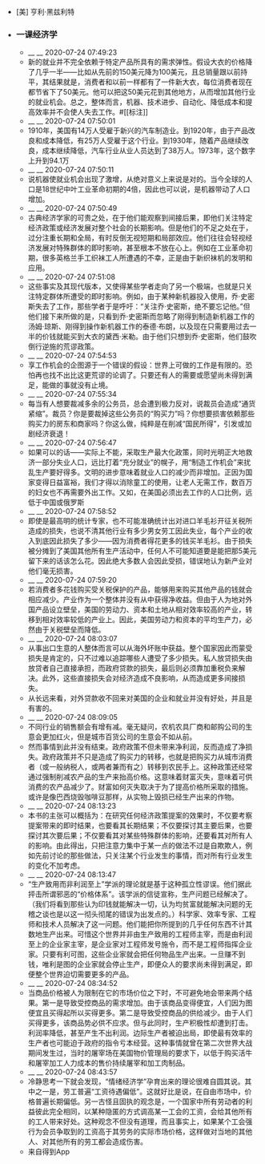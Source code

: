 - [美] 亨利·黑兹利特
- ### 一课经济学
    - __ __ 2020-07-24 07:49:23
    - 新的就业并不完全依赖于特定产品所具有的需求弹性。假设大衣的价格降了几乎一半——比如从先前的150美元降为100美元，且总销量跟以前持平，其结果就是，消费者和以前一样都有了一件新大衣，每位消费者现在都节省下了50美元。他可以把这50美元花到其他地方，从而增加其他行业的就业机会。总之，整体而言，机器、技术进步、自动化、降低成本和提高效率并不会使人失去工作。#[[标注]]
    - __ __ 2020-07-24 07:50:01
    - 1910年，美国有14万人受雇于新兴的汽车制造业。到1920年，由于产品改良和成本降低，有25万人受雇于这个行业。到1930年，随着产品继续改良，成本继续降低，汽车行业从业人员达到了38万人。1973年，这个数字上升到94.1万
    - __ __ 2020-07-24 07:50:11
    - 说机器使就业机会出现了激增，从绝对意义上来说是对的。当今全球的人口是18世纪中叶工业革命初期的4倍，因此也可以说，是机器带动了人口增加。
    - __ __ 2020-07-24 07:50:49
    - 古典经济学家的可贵之处，在于他们能观察到间接后果，即他们关注特定经济政策或经济发展对整个社会的长期影响。但是他们的不足之处在于，过分注重长期和全局，有时反倒无视短期和局部效应。他们往往会轻视经济发展对特殊群体的即时影响，甚至根本不放在心上。例如在工业革命初期，很多英格兰手工织袜工人所遭遇的不幸，正是由于新织袜机的发明和应用。
    - __ __ 2020-07-24 07:51:08
    - 这些事实及其现代版本，又使得某些学者走向了另一个极端，也就是只关注特定群体所遭受的即时影响。例如，由于某种新机器投入使用，乔·史密斯失去了工作，那些学者于是呼吁：“关注乔·史密斯，绝不要忘记他。”但他们接下来所做的是，只看到乔·史密斯而忽略了刚得到制造新机器工作的汤姆·琼斯、刚得到操作新机器工作的泰德·布朗，以及现在只需要用过去一半的价钱就能买到大衣的黛西·米勒。由于他们只想到乔·史密斯，他们鼓吹倒行逆施的荒谬政策。
    - __ __ 2020-07-24 07:54:53
    - 享工作机会的企图源于一个错误的假设：世界上可做的工作是有限的。恐怕再也找不出比这更荒谬的论调了。只要还有人的需要或愿望尚未得到满足，能做的事就没有止境。
    - __ __ 2020-07-24 07:55:34
    - 每当有人想要裁减多余的公务员，总会遭到极力反对，说裁员会造成“通货紧缩”。裁员？你是要裁掉这些公务员的“购买力”吗？你想要损害依赖那些购买力的房东和商家吗？你这么做，纯粹是在削减“国民所得”，引发或加剧经济衰退！
    - __ __ 2020-07-24 07:56:47
    - 如果可以的话——实际上不能，采取生产最大化政策，同时光明正大地救济一部分失业人口，远比打着“充分就业”的幌子，用“制造工作机会”来扰乱生产要好得多。文明的进步意味着就业人口的减少而非增加。正因为国家变得日益富裕，我们才得以消除童工的使用，让老人无需工作，数百万的妇女也不再需要外出工作。又如，在美国必须出去工作的人口比例，远低于中国或俄罗斯
    - __ __ 2020-07-24 07:58:52
    - 即使是最高明的统计专家，也不可能准确统计出对进口羊毛衫开征关税所造成的损失，也说不清其他行业有多少男女劳工因此失业，每个产业的收入到底因此损失了多少——因为消费者得花更多的钱买羊毛衫。由于损失被分摊到了美国其他所有生产活动中，任何人不可能知道要是能把那5美元留下来的话该怎么花。因此绝大多数人会因此受损，错误地认为新产业对他们毫无损害。
    - __ __ 2020-07-24 07:59:20
    - 若消费者多花钱购买受关税保护的产品，能够用来购买其他产品的钱就会相应减少。产业作为一个整体并没有从中获得净收益。但由于人为地对外国产品设立壁垒，美国的劳动力、资本和土地从相对效率较高的产业，转移到相对效率较低的产业上。因此，美国劳动力和资本的平均生产力，必然由于关税壁垒而降低。
    - __ __ 2020-07-24 08:03:07
    - 从事出口生意的人整体而言可以从海外坏账中获益。整个国家因此而蒙受损失是肯定的，只不过难以追踪哪些人遭受了多少损失。私人放贷损失由放贷者自己直接承担，而政府贷款的损失，最后则必须靠加重税负来解决。此外，这些直接损失会对经济造成不良影响，从而造成更多间接损失。
    - 从长远来看，对外贷款收不回来对美国的企业和就业并没有好处，并且是有害的。
    - __ __ 2020-07-24 08:09:05
    - 不同行业的销售额会有增有减。毫无疑问，农机农具厂商和邮购公司的生意会更加红火，但是城市百货公司的生意会不如从前。
    - 然而事情到此并没有结束。政府政策不但未带来净利润，反而造成了净损失。政府政策并不只是造成了购买力的转移，也就是把购买力从城市消费者（或一般纳税人，或两者兼而有之）转移到农民手上。这种政策还经常通过强制削减农产品的生产来抬高价格。这意味着财富灭失，意味着可供消费的农产品减少了。财富如何灭失取决于为了提高价格所采取的措施。或许是像巴西烧毁咖啡豆那样，从实物上毁损已经生产出来的作物。
    - __ __ 2020-07-24 08:13:23
    - 本书的主张可以概括为：在研究任何经济政策提案的效果时，不仅要考察提案带来的即时结果，也要看其长期结果；不仅要探讨其主要后果，也要探讨其次要后果；不仅要看其对某些特殊群体的影响，还要看其对所有人的影响。由此得出，只把注意力集中于某一点的做法不过是自欺欺人，例如先前讨论的那些做法，只关注某个行业发生的事情，而对所有行业发生的变化不加考虑。
    - __ __ 2020-07-24 08:13:47
    - “生产致用而非利润至上”学派的理论就是基于这种孤立性谬误。他们据此抨击所谓邪恶的“价格体系”。该学派的信徒宣称，生产问题已经解决了。（我们将看到那些认为印钱就能解决一切，认为均贫富就能解决问题的无稽之谈也是以这一彻头彻尾的错误为出发点的。）科学家、效率专家、工程师和技术人员解决了这一问题。他们能把你所提到的几乎任何东西不计其数地生产出来。可惜这个世界并非由生产致用的工程师主宰，而是由利润至上的企业家主宰，是企业家对工程师发号施令，而不是工程师指挥企业家。只要有利可图，这些企业家就会把任何物品生产出来。一旦赚不到钱，唯利是图的企业家就会停止生产，即便众人的要求尚未得到满足，即便整个世界迫切需要更多的产品。
    - __ __ 2020-07-24 08:34:52
    - 当商品价格被人为限制在它的市场价位之下时，不可避免地会带来两个结果。第一是导致受控商品的需求增加。由于该商品变得便宜，人们因为图便宜且买得起所以买得更多。第二是导致受控商品的供给减少。由于人们买得更多，该商品势必供不应求。但与此同时，生产积极性却遭到打击。利润率降低，甚至产生不出利润。边际生产者被迫出局，即使最有效率的生产者也可能迫于政府的指令亏本经营。这种事情就曾在第二次世界大战期间发生过，当时的屠宰场在美国物价管理局的要求下，以低于购买活牛和屠宰加工人力成本的售价持续屠宰和加工肉制品。
    - __ __ 2020-07-24 08:43:57
    - 冷静思考一下就会发现，“情绪经济学”孕育出来的理论很难自圆其说。其中之一是，劳工普遍“工资待遇偏低”。这就好比是说，在自由市场中，价格普遍长期偏低。另一古怪且固执的观念是，一个国家中所有劳动者的利益彼此完全相同，以某种隐匿的方式调高某一工会的工资，会给其他所有的工人带来好处。这种观念不但没有道理，而且事实上，如果某个工会强行为会员争取到的工资高于其劳务的实际市场价格，这样做对当地的其他人、对其他所有的劳工都会造成伤害。
    - 来自得到App
